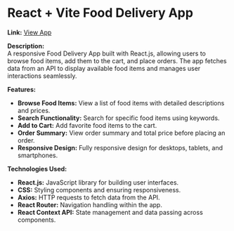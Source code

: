 # React + Vite Food Delivery App

**Link:** [View App](https://main--fooddel123.netlify.app/)
 
**Description:**  
A responsive Food Delivery App built with React.js, allowing users to browse food items, add them to the cart, and place orders. The app fetches data from an API to display available food items and manages user interactions seamlessly.

**Features:**
- **Browse Food Items:** View a list of food items with detailed descriptions and prices.
- **Search Functionality:** Search for specific food items using keywords.
- **Add to Cart:** Add favorite food items to the cart.
- **Order Summary:** View order summary and total price before placing an order.
- **Responsive Design:** Fully responsive design for desktops, tablets, and smartphones.

**Technologies Used:**
- **React.js:** JavaScript library for building user interfaces.
- **CSS:** Styling components and ensuring responsiveness.
- **Axios:** HTTP requests to fetch data from the API.
- **React Router:** Navigation handling within the app.
- **React Context API:** State management and data passing across components.

